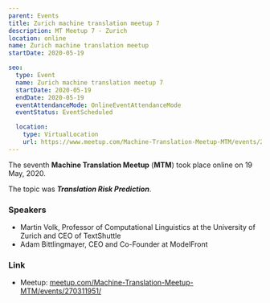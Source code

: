 ```yaml
---
parent: Events
title: Zurich machine translation meetup 7
description: MT Meetup 7 - Zurich
location: online
name: Zurich machine translation meetup
startDate: 2020-05-19

seo:
  type: Event
  name: Zurich machine translation meetup 7
  startDate: 2020-05-19
  endDate: 2020-05-19
  eventAttendanceMode: OnlineEventAttendanceMode
  eventStatus: EventScheduled

  location:
    type: VirtualLocation
    url: https://www.meetup.com/Machine-Translation-Meetup-MTM/events/270311951/
---
```


The seventh **Machine Translation Meetup** (**MTM**) took place online on 19 May, 2020.

The topic was ***Translation Risk Prediction***.

### Speakers

- Martin Volk, Professor of Computational Linguistics at the University of Zurich and CEO of TextShuttle
- Adam Bittlingmayer, CEO and Co-Founder at ModelFront

### Link

- Meetup: [meetup.com/Machine-Translation-Meetup-MTM/events/270311951/](https://www.meetup.com/Machine-Translation-Meetup-MTM/events/270311951/)

